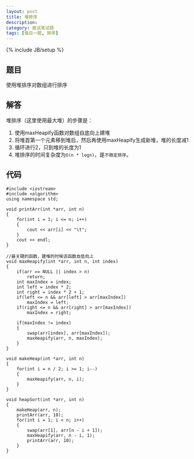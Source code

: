 ```yaml
---
layout: post
title: 堆排序
description: 
category: 面试笔试题
tags: [每日一题, 排序]
---
```

{% include JB/setup %}

## 题目
使用堆排序对数组进行排序

## 解答
堆排序（这里使用最大堆）的步骤是：

1. 使用maxHeapify函数对数组自底向上建堆
2. 将堆首第一个元素移到堆后，然后再使用maxHeapify生成新堆，堆的长度减1
3. 循环进行2，只到堆的长度为1
4. 堆排序的时间复杂度为`O(n * logn)`，是`不稳定排序`。

## 代码
	#include <iostream>  
	#include <algorithm>  
	using namespace std;  
  
	void printArr(int *arr, int n)  
	{  
    	for(int i = 1; i <= n; i++)  
    	{  
        	cout << arr[i] << "\t";  
    	}  
    	cout << endl;  
	}  
  
	//最关键的函数，建堆的时候该函数自低向上  
	void maxHeapify(int *arr, int n, int index)  
	{  
    	if(arr == NULL || index > n)  
        	return;  
    	int maxIndex = index;  
    	int left = index * 2;  
    	int right = index * 2 + 1;  
    	if(left <= n && arr[left] > arr[maxIndex])  
        	maxIndex = left;  
    	if(right <= n && arr[right] > arr[maxIndex])  
        	maxIndex = right;  
  
    	if(maxIndex != index)  
    	{  
        	swap(arr[index], arr[maxIndex]);  
        	maxHeapify(arr, n, maxIndex);  
    	}  
	}  
  
	void makeHeap(int *arr, int n)  
	{  
    	for(int i = n / 2; i >= 1; i--)  
    	{  
        	maxHeapify(arr, n, i);  
    	}  
	}  
  
	void heapSort(int *arr, int n)  
	{  
    	makeHeap(arr, n);  
    	printArr(arr, 10);  
    	for(int i = 1; i < n; i++)  
    	{  
        	swap(arr[1], arr[n - i + 1]);  
        	maxHeapify(arr, n - i, 1);  
        	printArr(arr, 10);  
    	}  
	}  
